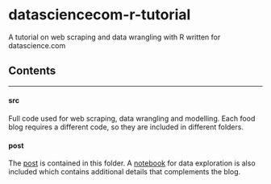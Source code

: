 # datasciencecom-r-tutorial
A tutorial on web scraping and data wrangling with R written for datascience.com

## Contents
----------
#### **src** 

Full code used for web scraping, data wrangling and modelling. Each food blog requires a different code, so
they are included in different folders. 

#### **post**

The [post](https://github.com/bhimmetoglu/datasciencecom-r-tutorial/blob/master/post/blogpost.md) is contained in this folder. A [notebook](https://github.com/bhimmetoglu/datasciencecom-r-tutorial/blob/master/post/contains/foodBlogs.md) 
for data exploration is also included which contains additional details that complements the blog.
